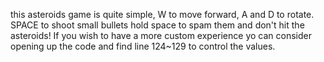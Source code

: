 this asteroids game is quite simple, W to move forward, A and D to rotate. SPACE to shoot small bullets hold space to spam them and don't hit the asteroids! If you wish to have a more custom experience yo can consider opening up the code and find line 124~129 to control the values.

